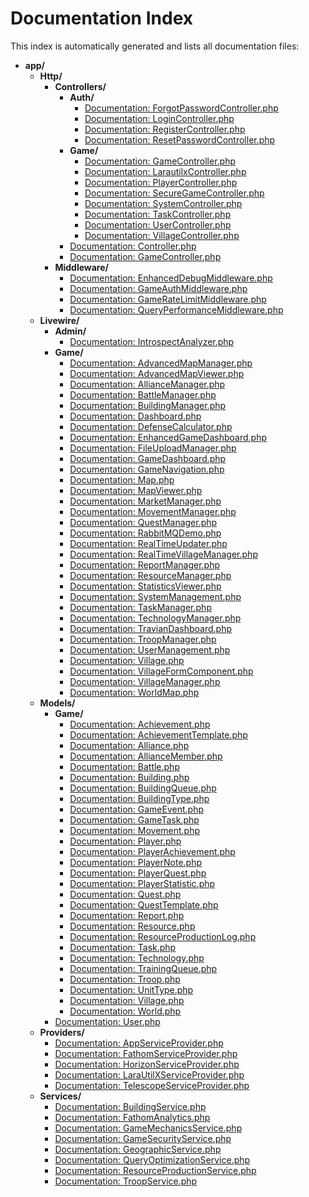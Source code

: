 # Documentation Index

This index is automatically generated and lists all documentation files:

* **app/**
  * **Http/**
    * **Controllers/**
      * **Auth/**
        * [Documentation: ForgotPasswordController.php](app/Http/Controllers/Auth/ForgotPasswordController.md)
        * [Documentation: LoginController.php](app/Http/Controllers/Auth/LoginController.md)
        * [Documentation: RegisterController.php](app/Http/Controllers/Auth/RegisterController.md)
        * [Documentation: ResetPasswordController.php](app/Http/Controllers/Auth/ResetPasswordController.md)
      * **Game/**
        * [Documentation: GameController.php](app/Http/Controllers/Game/GameController.md)
        * [Documentation: LarautilxController.php](app/Http/Controllers/Game/LarautilxController.md)
        * [Documentation: PlayerController.php](app/Http/Controllers/Game/PlayerController.md)
        * [Documentation: SecureGameController.php](app/Http/Controllers/Game/SecureGameController.md)
        * [Documentation: SystemController.php](app/Http/Controllers/Game/SystemController.md)
        * [Documentation: TaskController.php](app/Http/Controllers/Game/TaskController.md)
        * [Documentation: UserController.php](app/Http/Controllers/Game/UserController.md)
        * [Documentation: VillageController.php](app/Http/Controllers/Game/VillageController.md)
      * [Documentation: Controller.php](app/Http/Controllers/Controller.md)
      * [Documentation: GameController.php](app/Http/Controllers/GameController.md)
    * **Middleware/**
      * [Documentation: EnhancedDebugMiddleware.php](app/Http/Middleware/EnhancedDebugMiddleware.md)
      * [Documentation: GameAuthMiddleware.php](app/Http/Middleware/GameAuthMiddleware.md)
      * [Documentation: GameRateLimitMiddleware.php](app/Http/Middleware/GameRateLimitMiddleware.md)
      * [Documentation: QueryPerformanceMiddleware.php](app/Http/Middleware/QueryPerformanceMiddleware.md)
  * **Livewire/**
    * **Admin/**
      * [Documentation: IntrospectAnalyzer.php](app/Livewire/Admin/IntrospectAnalyzer.md)
    * **Game/**
      * [Documentation: AdvancedMapManager.php](app/Livewire/Game/AdvancedMapManager.md)
      * [Documentation: AdvancedMapViewer.php](app/Livewire/Game/AdvancedMapViewer.md)
      * [Documentation: AllianceManager.php](app/Livewire/Game/AllianceManager.md)
      * [Documentation: BattleManager.php](app/Livewire/Game/BattleManager.md)
      * [Documentation: BuildingManager.php](app/Livewire/Game/BuildingManager.md)
      * [Documentation: Dashboard.php](app/Livewire/Game/Dashboard.md)
      * [Documentation: DefenseCalculator.php](app/Livewire/Game/DefenseCalculator.md)
      * [Documentation: EnhancedGameDashboard.php](app/Livewire/Game/EnhancedGameDashboard.md)
      * [Documentation: FileUploadManager.php](app/Livewire/Game/FileUploadManager.md)
      * [Documentation: GameDashboard.php](app/Livewire/Game/GameDashboard.md)
      * [Documentation: GameNavigation.php](app/Livewire/Game/GameNavigation.md)
      * [Documentation: Map.php](app/Livewire/Game/Map.md)
      * [Documentation: MapViewer.php](app/Livewire/Game/MapViewer.md)
      * [Documentation: MarketManager.php](app/Livewire/Game/MarketManager.md)
      * [Documentation: MovementManager.php](app/Livewire/Game/MovementManager.md)
      * [Documentation: QuestManager.php](app/Livewire/Game/QuestManager.md)
      * [Documentation: RabbitMQDemo.php](app/Livewire/Game/RabbitMQDemo.md)
      * [Documentation: RealTimeUpdater.php](app/Livewire/Game/RealTimeUpdater.md)
      * [Documentation: RealTimeVillageManager.php](app/Livewire/Game/RealTimeVillageManager.md)
      * [Documentation: ReportManager.php](app/Livewire/Game/ReportManager.md)
      * [Documentation: ResourceManager.php](app/Livewire/Game/ResourceManager.md)
      * [Documentation: StatisticsViewer.php](app/Livewire/Game/StatisticsViewer.md)
      * [Documentation: SystemManagement.php](app/Livewire/Game/SystemManagement.md)
      * [Documentation: TaskManager.php](app/Livewire/Game/TaskManager.md)
      * [Documentation: TechnologyManager.php](app/Livewire/Game/TechnologyManager.md)
      * [Documentation: TravianDashboard.php](app/Livewire/Game/TravianDashboard.md)
      * [Documentation: TroopManager.php](app/Livewire/Game/TroopManager.md)
      * [Documentation: UserManagement.php](app/Livewire/Game/UserManagement.md)
      * [Documentation: Village.php](app/Livewire/Game/Village.md)
      * [Documentation: VillageFormComponent.php](app/Livewire/Game/VillageFormComponent.md)
      * [Documentation: VillageManager.php](app/Livewire/Game/VillageManager.md)
      * [Documentation: WorldMap.php](app/Livewire/Game/WorldMap.md)
  * **Models/**
    * **Game/**
      * [Documentation: Achievement.php](app/Models/Game/Achievement.md)
      * [Documentation: AchievementTemplate.php](app/Models/Game/AchievementTemplate.md)
      * [Documentation: Alliance.php](app/Models/Game/Alliance.md)
      * [Documentation: AllianceMember.php](app/Models/Game/AllianceMember.md)
      * [Documentation: Battle.php](app/Models/Game/Battle.md)
      * [Documentation: Building.php](app/Models/Game/Building.md)
      * [Documentation: BuildingQueue.php](app/Models/Game/BuildingQueue.md)
      * [Documentation: BuildingType.php](app/Models/Game/BuildingType.md)
      * [Documentation: GameEvent.php](app/Models/Game/GameEvent.md)
      * [Documentation: GameTask.php](app/Models/Game/GameTask.md)
      * [Documentation: Movement.php](app/Models/Game/Movement.md)
      * [Documentation: Player.php](app/Models/Game/Player.md)
      * [Documentation: PlayerAchievement.php](app/Models/Game/PlayerAchievement.md)
      * [Documentation: PlayerNote.php](app/Models/Game/PlayerNote.md)
      * [Documentation: PlayerQuest.php](app/Models/Game/PlayerQuest.md)
      * [Documentation: PlayerStatistic.php](app/Models/Game/PlayerStatistic.md)
      * [Documentation: Quest.php](app/Models/Game/Quest.md)
      * [Documentation: QuestTemplate.php](app/Models/Game/QuestTemplate.md)
      * [Documentation: Report.php](app/Models/Game/Report.md)
      * [Documentation: Resource.php](app/Models/Game/Resource.md)
      * [Documentation: ResourceProductionLog.php](app/Models/Game/ResourceProductionLog.md)
      * [Documentation: Task.php](app/Models/Game/Task.md)
      * [Documentation: Technology.php](app/Models/Game/Technology.md)
      * [Documentation: TrainingQueue.php](app/Models/Game/TrainingQueue.md)
      * [Documentation: Troop.php](app/Models/Game/Troop.md)
      * [Documentation: UnitType.php](app/Models/Game/UnitType.md)
      * [Documentation: Village.php](app/Models/Game/Village.md)
      * [Documentation: World.php](app/Models/Game/World.md)
    * [Documentation: User.php](app/Models/User.md)
  * **Providers/**
    * [Documentation: AppServiceProvider.php](app/Providers/AppServiceProvider.md)
    * [Documentation: FathomServiceProvider.php](app/Providers/FathomServiceProvider.md)
    * [Documentation: HorizonServiceProvider.php](app/Providers/HorizonServiceProvider.md)
    * [Documentation: LaraUtilXServiceProvider.php](app/Providers/LaraUtilXServiceProvider.md)
    * [Documentation: TelescopeServiceProvider.php](app/Providers/TelescopeServiceProvider.md)
  * **Services/**
    * [Documentation: BuildingService.php](app/Services/BuildingService.md)
    * [Documentation: FathomAnalytics.php](app/Services/FathomAnalytics.md)
    * [Documentation: GameMechanicsService.php](app/Services/GameMechanicsService.md)
    * [Documentation: GameSecurityService.php](app/Services/GameSecurityService.md)
    * [Documentation: GeographicService.php](app/Services/GeographicService.md)
    * [Documentation: QueryOptimizationService.php](app/Services/QueryOptimizationService.md)
    * [Documentation: ResourceProductionService.php](app/Services/ResourceProductionService.md)
    * [Documentation: TroopService.php](app/Services/TroopService.md)
